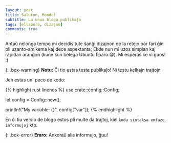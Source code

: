 ```yaml
---
layout: post
title: Saluton, Mondo!
subtitle: La unua bloga publikaĵo
tags: [ellaboro, dizajno]
comments: true
---
```


Antaŭ nelonga tempo mi decidis tute ŝanĝi dizajnon de la retejo por fari ĝin pli uzanto-amikema kaj dece aspektanta; Ekde nun mi uzos simplan kaj rapidan aranĝon (kune kun belega Ubuntu tiparo 😁). Mi esperas ke vi ĝuos! :)

{: .box-warning}
**Notu:** Ĉi tio estas testa publikaĵo! Ni testu kelkajn trajtojn

Jen estas un' peco de kodo:

{% highlight rust linenos %}
use crate::config::Config;

let config = Config::new();

println!("My variable: {}", config["var"]);
{% endhighlight %}

En ĉi tiu versio de blogo estos pli multe da trajtoj, kiel `koda sintaksa emfazo`, `informujoj` ktp.

{: .box-error}
**Eraro:** Ankoraŭ alia informujo, ĝuu!
